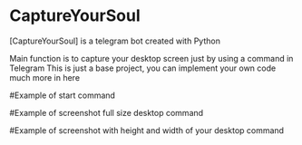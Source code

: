 # CaptureYourSoul
[CaptureYourSoul] is a telegram bot created with Python

Main function is to capture your desktop screen just by using a command in Telegram
This is just a base project, you can implement your own code much more in here

#Example of start command

#Example of screenshot full size desktop command

#Example of screenshot with height and width of your desktop command
